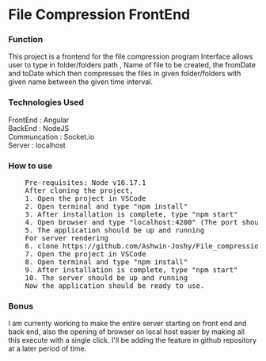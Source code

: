 <h1>File Compression FrontEnd</h1>
<h3>Function</h3>
<p>
  This project is a frontend for the file compression program Interface allows
  user to type in folder/folders path , Name of file to be created, the fromDate
  and toDate which then compresses the files in given folder/folders with given 
  name between the given time interval.
</p>
<h3>Technologies Used</h3>
<p>
    FrontEnd : Angular <br>
    BackEnd : NodeJS <br>
    Communcation : Socket.io <br>
    Server : localhost 
</p>
<h3>How to use</h3>
<pre>
    Pre-requisites: Node v16.17.1
    After cloning the project,
    1. Open the project in VSCode
    2. Open terminal and type "npm install"
    3. After installation is complete, type "npm start"
    4. Open browser and type "localhost:4200" (The port shouldn't be used by any other processes)
    5. The application should be up and running
    For server rendering
    6. clone https://github.com/Ashwin-Joshy/File_compression_Backend
    7. Open the project in VSCode
    8. Open terminal and type "npm install"
    9. After installation is complete, type "npm start"
    10. The server should be up and running
    Now the application should be ready to use.   
</pre>
<h3>Bonus</h3>
<p>
    I am currenty working to make the entire server starting on front end and back end, also the opening of browser on local host easier
    by making all this execute with a single click. I'll be adding the feature in github repository at a later period of time. 
</p>
